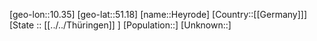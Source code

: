 ﻿---
location: [51.18,10.35]
type: City
tags:
- geo/City


SpocWebEntityId: 30935
isDeleted: false
confidential: public

---
[geo-lon::10.35]
[geo-lat::51.18]
[name::Heyrode]
[Country::[[Germany]]]
[State :: [[../../Thüringen]] ]
[Population::]
[Unknown::]

